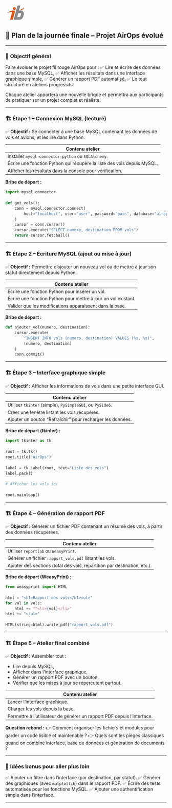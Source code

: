 ![Logo](images\logo.png)


## 🧩 Plan de la journée finale – Projet AirOps évolué

---

### 🎯 **Objectif général**

Faire évoluer le projet fil rouge AirOps pour :
✅ Lire et écrire des données dans une base MySQL,
✅ Afficher les résultats dans une interface graphique simple,
✅ Générer un rapport PDF automatisé,
✅ Le tout structuré en ateliers progressifs.

Chaque atelier apportera une nouvelle brique et permettra aux participants de pratiquer sur un projet complet et réaliste.

---

### 🏗 **Étape 1 – Connexion MySQL (lecture)**

✅ **Objectif :** Se connecter à une base MySQL contenant les données de vols et avions, et les lire dans Python.

| Contenu atelier                                                         |
| ----------------------------------------------------------------------- |
| Installer `mysql-connector-python` ou `SQLAlchemy`.                     |
| Écrire une fonction Python qui récupère la liste des vols depuis MySQL. |
| Afficher les résultats dans la console pour vérification.               |

**Bribe de départ :**

```python
import mysql.connector

def get_vols():
    conn = mysql.connector.connect(
        host="localhost", user="user", password="pass", database="airops"
    )
    cursor = conn.cursor()
    cursor.execute("SELECT numero, destination FROM vols")
    return cursor.fetchall()
```

---

### 🏗 **Étape 2 – Écriture MySQL (ajout ou mise à jour)**

✅ **Objectif :** Permettre d’ajouter un nouveau vol ou de mettre à jour son statut directement depuis Python.

| Contenu atelier                                                |
| -------------------------------------------------------------- |
| Écrire une fonction Python pour insérer un vol.                |
| Écrire une fonction Python pour mettre à jour un vol existant. |
| Valider que les modifications apparaissent dans la base.       |

**Bribe de départ :**

```python
def ajouter_vol(numero, destination):
    cursor.execute(
        "INSERT INTO vols (numero, destination) VALUES (%s, %s)",
        (numero, destination)
    )
    conn.commit()
```

---

### 🏗 **Étape 3 – Interface graphique simple**

✅ **Objectif :** Afficher les informations de vols dans une petite interface GUI.

| Contenu atelier                                            |
| ---------------------------------------------------------- |
| Utiliser `tkinter` (simple), `PySimpleGUI`, ou `PySide6`.  |
| Créer une fenêtre listant les vols récupérés.              |
| Ajouter un bouton “Rafraîchir” pour recharger les données. |

**Bribe de départ (tkinter) :**

```python
import tkinter as tk

root = tk.Tk()
root.title("AirOps")

label = tk.Label(root, text="Liste des vols")
label.pack()

# Afficher les vols ici

root.mainloop()
```

---

### 🏗 **Étape 4 – Génération de rapport PDF**

✅ **Objectif :** Générer un fichier PDF contenant un résumé des vols, à partir des données récupérées.

| Contenu atelier                                                           |
| ------------------------------------------------------------------------- |
| Utiliser `reportlab` ou `WeasyPrint`.                                     |
| Générer un fichier `rapport_vols.pdf` listant les vols.                   |
| Ajouter des sections (total des vols, répartition par destination, etc.). |

**Bribe de départ (WeasyPrint) :**

```python
from weasyprint import HTML

html = "<h1>Rapport des vols</h1><ul>"
for vol in vols:
    html += f"<li>{vol}</li>"
html += "</ul>"

HTML(string=html).write_pdf("rapport_vols.pdf")
```

---

### 🏗 **Étape 5 – Atelier final combiné**

✅ **Objectif :** Assembler tout :

* Lire depuis MySQL,
* Afficher dans l’interface graphique,
* Générer un rapport PDF avec un bouton,
* Vérifier que les mises à jour se répercutent partout.

| Contenu atelier                                                         |
| ----------------------------------------------------------------------- |
| Lancer l’interface graphique.                                           |
| Charger les vols depuis la base.                                        |
| Permettre à l’utilisateur de générer un rapport PDF depuis l’interface. |

**Question rebond :**
👉 Comment organiser les fichiers et modules pour garder un code lisible et maintenable ?
👉 Quels sont les pièges classiques quand on combine interface, base de données et génération de documents ?

---

### 🧪 **Idées bonus pour aller plus loin**

✅ Ajouter un filtre dans l’interface (par destination, par statut).
✅ Générer des graphiques (avec `matplotlib`) dans le rapport PDF.
✅ Écrire des tests automatisés pour les fonctions MySQL.
✅ Ajouter une authentification simple dans l’interface.

---
